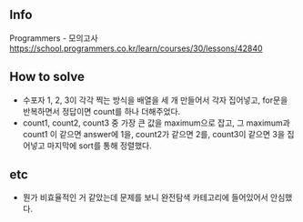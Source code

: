 ## Info
Programmers - 모의고사 https://school.programmers.co.kr/learn/courses/30/lessons/42840

## How to solve
* 수포자 1, 2, 3이 각각 찍는 방식을 배열을 세 개 만들어서 각자 집어넣고, for문을 반복하면서 정답이면 count를 하나 더해주었다.
* count1, count2, count3 중 가장 큰 값을 maximum으로 잡고, 그 maximum과 count1 이 같으면 answer에 1을, count2가 같으면 2를, count3이 같으면 3을 집어넣고 마지막에 sort를 통해 정렬했다. 

## etc
* 뭔가 비효율적인 거 같았는데 문제를 보니 완전탐색 카테고리에 들어있어서 안심했다.

